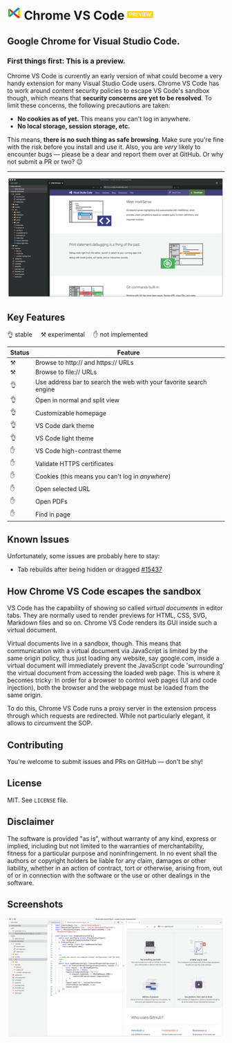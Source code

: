# ![ ](./out/src/static/logo-32x32.png) **Chrome VS Code** <small style="color: #fff; background: #fdd400; padding: .1em .4em; font-size: 0.4em; font-weight: 600; position: relative; top: -0.7em">PREVIEW</small>

## Google Chrome for Visual Studio Code.


### **First things first:** This is a preview.

Chrome VS Code is currently an early version of what could become a very handy extension for many Visual Studio Code users. Chrome VS Code has to work around content security policies to escape VS Code's sandbox though, which means that **security concerns are yet to be resolved**. To limit these concerns, the following precautions are taken:

- **No cookies as of yet.** This means you can't log in anywhere.
- **No local storage, session storage, etc.**

This means, **there is no such thing as safe browsing**. Make sure you're fine with the risk before you install and use it. Also, you are *very* likely to encounter bugs — please be a dear and report them over at GitHub. Or why not submit a PR or two? 😉 


____


![Screenshot](./out/src/static/screenshots/dark-theme-with-sidebar-001.png)


## Key Features

👌 stable &nbsp;&nbsp;&nbsp; ⚒ experimental &nbsp;&nbsp;&nbsp; ✋ not implemented

|	Status	 |	Feature
|------------|-
|	⚒		|	Browse to http:// and https:// URLs
|	⚒		|	Browse to file:// URLs
|	👌		 |	Use address bar to search the web with your favorite search engine
|	👌		 |	Open in normal and split view
|	👌		 |	Customizable homepage
|	👌		 |	VS Code dark theme
|	👌		 |	VS Code light theme
|	✋		 |	VS Code high-contrast theme
|	✋		|	Validate HTTPS certificates
|	✋		|	Cookies (this means you can't log in *anywhere*)
|	✋		|	Open selected URL
|	✋		|	Open PDFs
|	✋		|	Find in page


## Known Issues

Unfortunately, some issues are probably here to stay:

- Tab rebuilds after being hidden or dragged [#15437](https://github.com/Microsoft/vscode/issues/15437)


## How Chrome VS Code escapes the sandbox

VS Code has the capability of showing so called *virtual documents* in editor tabs. They are normally used to render previews for HTML, CSS, SVG, Markdown files and so on. Chrome VS Code renders its GUI inside such a virtual document.

Virtual documents live in a sandbox, though. This means that communication with a virtual document via JavaScript is limited by the same origin policy, thus just loading any website, say google.com, inside a virtual document will immediately prevent the JavaScript code 'surrounding' the virtual document from accessing the loaded web page. This is where it becomes tricky: In order for a browser to control web pages (UI and code injection), both the browser and the webpage must be loaded from the same origin.

To do this, Chrome VS Code runs a proxy server in the extension process through which requests are redirected. While not particularly elegant, it allows to circumvent the SOP.



## Contributing

You're welcome to submit issues and PRs on GitHub — don't be shy!


## License

MIT. See `LICENSE` file.

## Disclaimer

The software is provided "as is", without warranty of any kind, express or implied, including but not limited to the warranties of merchantability, fitness for a particular purpose and noninfringement. In no event shall the authors or copyright holders be liable for any claim, damages or other liability, whether in an action of contract, tort or otherwise, arising from, out of or in connection with the software or the use or other dealings in the software.


## Screenshots

![Screenshot](https://raw.githubusercontent.com/FabianLauer/chrome-vs-code/master/out/src/static/screenshots/light-theme-with-sidebar-001.png)
